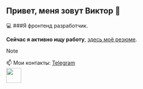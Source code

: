 ## Привет, меня зовут Виктор 👋

💻 ###Я фронтенд разработчик.

**Сейчас я активно ищу работу**, [здесь моё резюме]().

> [!NOTE]
> 📫 Мои контакты:
> [Telegram](https://t.me/victor_us) </br>
> <img src="https://upload.wikimedia.org/wikipedia/commons/8/82/Telegram_logo.svg" width="40" height="40">

